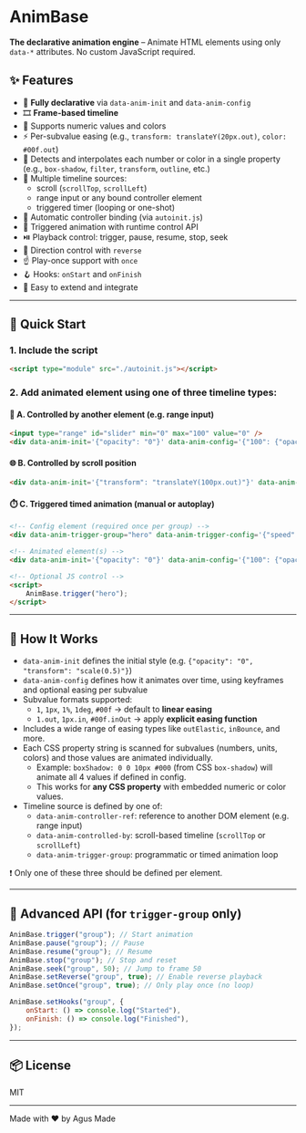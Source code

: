 # AnimBase

**The declarative animation engine** – Animate HTML elements using only `data-*` attributes. No custom JavaScript required.

## ✨ Features

-   🔧 **Fully declarative** via `data-anim-init` and `data-anim-config`
-   🎞️ **Frame-based timeline**
-   🎨 Supports numeric values and colors
-   ⚡ Per-subvalue easing (e.g., `transform: translateY(20px.out)`, `color: #00f.out`)
-   🧠 Detects and interpolates each number or color in a single property (e.g., `box-shadow`, `filter`, `transform`, `outline`, etc.)
-   🎯 Multiple timeline sources:
    -   scroll (`scrollTop`, `scrollLeft`)
    -   range input or any bound controller element
    -   triggered timer (looping or one-shot)
-   🧠 Automatic controller binding (via `autoinit.js`)
-   🔂 Triggered animation with runtime control API
-   ⏯️ Playback control: trigger, pause, resume, stop, seek
-   🔁 Direction control with `reverse`
-   ☝️ Play-once support with `once`
-   🪝 Hooks: `onStart` and `onFinish`
-   🧩 Easy to extend and integrate

---

## 🚀 Quick Start

### 1. Include the script

```html
<script type="module" src="./autoinit.js"></script>
```

### 2. Add animated element using one of three timeline types:

#### 🧭 A. Controlled by another element (e.g. range input)

```html
<input type="range" id="slider" min="0" max="100" value="0" />
<div data-anim-init='{"opacity": "0"}' data-anim-config='{"100": {"opacity": "1"}}' data-anim-controller-ref="#slider"></div>
```

#### 🌐 B. Controlled by scroll position

```html
<div data-anim-init='{"transform": "translateY(100px.out)"}' data-anim-config='{"200": {"transform": "translateY(0px.out)"}}' data-anim-controlled-by="scrollTop"></div>
```

#### ⏱️ C. Triggered timed animation (manual or autoplay)

```html
<!-- Config element (required once per group) -->
<div data-anim-trigger-group="hero" data-anim-trigger-config='{"speed": 60, "once": false, "reverse": false, "autostart": true}'></div>

<!-- Animated element(s) -->
<div data-anim-init='{"opacity": "0"}' data-anim-config='{"100": {"opacity": "1"}}' data-anim-trigger-group="hero"></div>

<!-- Optional JS control -->
<script>
	AnimBase.trigger("hero");
</script>
```

---

## 🧠 How It Works

-   `data-anim-init` defines the initial style (e.g. `{"opacity": "0", "transform": "scale(0.5)"}`)
-   `data-anim-config` defines how it animates over time, using keyframes and optional easing per subvalue
-   Subvalue formats supported:
    -   `1`, `1px`, `1%`, `1deg`, `#00f` → default to **linear easing**
    -   `1.out`, `1px.in`, `#00f.inOut` → apply **explicit easing function**
-   Includes a wide range of easing types like `outElastic`, `inBounce`, and more.
-   Each CSS property string is scanned for subvalues (numbers, units, colors) and those values are animated individually.
    -   Example: `boxShadow: 0 0 10px #000` (from CSS `box-shadow`) will animate all 4 values if defined in config.
    -   This works for **any CSS property** with embedded numeric or color values.
-   Timeline source is defined by one of:
    -   `data-anim-controller-ref`: reference to another DOM element (e.g. range input)
    -   `data-anim-controlled-by`: scroll-based timeline (`scrollTop` or `scrollLeft`)
    -   `data-anim-trigger-group`: programmatic or timed animation loop

❗ Only one of these three should be defined per element.

---

## 🧪 Advanced API (for `trigger-group` only)

```js
AnimBase.trigger("group"); // Start animation
AnimBase.pause("group"); // Pause
AnimBase.resume("group"); // Resume
AnimBase.stop("group"); // Stop and reset
AnimBase.seek("group", 50); // Jump to frame 50
AnimBase.setReverse("group", true); // Enable reverse playback
AnimBase.setOnce("group", true); // Only play once (no loop)

AnimBase.setHooks("group", {
	onStart: () => console.log("Started"),
	onFinish: () => console.log("Finished"),
});
```

---

## 📦 License

MIT

---

Made with ❤️ by Agus Made
